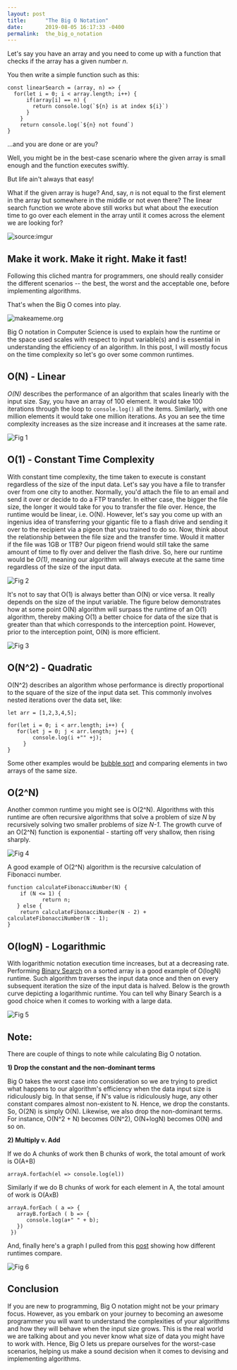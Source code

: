 ```yaml
---
layout: post
title:      "The Big O Notation"
date:       2019-08-05 16:17:33 -0400
permalink:  the_big_o_notation
---
```



Let's say you have an array  and you need to come up with a function that checks if the array has a given number *n*.

You then write a simple function such as this:

```
const linearSearch = (array, n) => {
  for(let i = 0; i < array.length; i++) {
      if(array[i] == n) {
        return console.log(`${n} is at index ${i}`)
      }
    }
	return console.log(`${n} not found`)
}
```

...and you are done or are you?

Well, you might be in the best-case scenario where the given array is small enough and the function executes swiftly.

But life ain't always that easy!

What if the given array is huge? And, say, *n* is not equal to the first element in the array but somewhere in the middle or not even there? The linear search function we wrote above still works but what about the execution time to go over each element in the array until it comes across the element we are looking for? 

![source:imgur](https://i.imgur.com/nTXnixm.jpg)

## Make it work. Make it right. Make it fast!

Following this cliched mantra for programmers, one should really consider the different scenarios -- the best, the worst and the acceptable one, before implementing algorithms.

That's when the Big O comes into play.

![makeameme.org](https://media.makeameme.org/created/big-o.jpg)


Big O notation in Computer Science is used to explain how the runtime or the space used scales with respect to input variable(s) and is essential in understanding the efficiency of an algorithm. In this post, I will mostly focus on the time complexity so let's go over some common runtimes.


## O(N) - Linear

*O(N)* describes the performance of an algorithm that scales linearly with the input size. Say, you have an array of 100 element. It would take 100 iterations through the loop to `console.log()`  all the items. Similarly, with one million elements it would take one million iterations. As you an see the time complexity increases as the size increase and it increases at the same rate.

![Fig 1](https://i.imgur.com/YrmiRlP.jpgg)

## O(1) - Constant Time Complexity

With constant time complexity, the time taken to execute is constant regardless of the size of the input data. Let's say you have a  file to transfer over from one city to another. Normally, you'd attach the file to an email and send it over or decide to do a FTP transfer. In either case, the bigger the file size, the longer it would take for you to transfer the file over. Hence, the runtime would be linear, i.e. O(N).
However, let's say you come up with an ingenius idea of transferring your gigantic file to a flash drive and sending it over to the recipient via a pigeon that you trained to do so. Now, think about the relationship between the file size and the transfer time. Would it matter if the file was 1GB or 1TB? Our pigeon friend would still take the same amount of time to fly over and deliver the flash drive. So, here our runtime would be *O(1)*, meaning our algorithm will always execute at the same time regardless of the size of the input data. 

![Fig 2](https://i.imgur.com/T52TPgs.jpg)

It's not to say that O(1) is always better than O(N) or vice versa. It really depends on the size of the input variable. The figure below demonstrates how at some point O(N) algorithm will surpass the runtime of an O(1) algorithm, thereby making O(1) a better choice for data of the size that is greater than that which corresponds to the interception point. However, prior to the interception point, O(N) is more efficient.

![Fig 3](https://i.imgur.com/UnUU7Pv.jpg)
## O(N^2) - Quadratic

O(N^2) describes an algorithm whose performance is directly proportional to the square of the size of the input data set. This commonly involves nested iterations over the data set, like:

```
let arr = [1,2,3,4,5];

for(let i = 0; i < arr.length; i++) {
   for(let j = 0; j < arr.length; j++) {
	    console.log(i +"" +j);
	 }
}

```

Some other examples would be [bubble sort](https://www.geeksforgeeks.org/bubble-sort/) and comparing elements in two arrays of the same size.

##  O(2^N)

Another common runtime you might see is O(2^N). Algorithms with this runtime are often recursive algorithms that solve a problem of size *N* by recursively solving two smaller problems of size *N-1*. The growth curve of an O(2^N) function is exponential - starting off very shallow, then rising sharply.

![Fig 4](https://i.imgur.com/odiNjyd.jpg)

A good example of O(2^N) algorithm is the recursive calculation of Fibonacci number.

```
function calculateFibonacciNumber(N) {
    if (N <= 1) {
		   return n;
   } else {
    return calculateFibonacciNumber(N - 2) + calculateFibonacciNumber(N - 1);
}
```
## O(logN) - Logarithmic
With logarithmic notation execution time increases, but at a decreasing rate. Performing [Binary Search](https://en.wikipedia.org/wiki/Binary_search_algorithm) on a sorted array is a good example of O(logN) runtime. Such algorithm traverses the input data once and then on every subsequent iteration the size of the input data is halved. Below is the growth curve depicting a logarithmic runtime. You can tell why Binary Search is a good choice when it comes to working with a large data.  

![Fig 5](https://i1.wp.com/www.jenniferbland.com/wp-content/uploads/Olog-n-logarithmic-complexity.jpg?w=472&ssl=1)

## Note:

There are couple of things to note while calculating Big O notation.

**1) Drop the constant and the non-dominant terms**

Big O takes the worst case into consideration so we are trying to predict what happens to our algorithm's efficiency when the data input size is ridiculously big. In that sense, if N's value is ridiculously huge, any other constant compares almost non-existent to N. Hence, we drop the constants. So, O(2N) is simply O(N). Likewise, we also drop the non-dominant terms. For instance, O(N^2 + N) becomes O(N^2), O(N+logN) becomes O(N) and so on.
		
**2) Multiply v. Add**

If we do A chunks of work then B chunks of work, the total amount of work is O(A+B)
		 
```
arrayA.forEach(el => console.log(el))
```
		 
Similarly if we do B chunks of work for each element in A, the total amount of work is O(AxB)
		 
```
arrayA.forEach ( a => {
   arrayB.forEach ( b => {
      console.log(a+" " + b);
   })
 })
```

And, finally here's a graph I pulled from this [post](https://medium.com/@cindychen13.work/a-beginners-guide-to-big-o-notation-793d654973d) showing how different runtimes compare.

![Fig 6](https://i.imgur.com/803Xb30.jpg)

## Conclusion

If you are new to programming, Big O notation might not be your primary focus. However, as you embark on your journey to becoming an awesome programmer you will want to understand the complexities of your algorithms and how they will behave when the input size grows. This is the real world we are talking about and you never know what size of data you might have to work with. Hence, Big O lets us prepare ourselves for the worst-case scenarios, helping us make a sound decision when it comes to devising and implementing algorithms.
